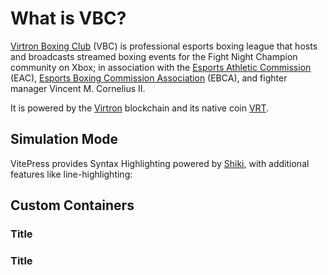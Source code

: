 # What is VBC? <Badge type="tip" text="^1.2.4" /> <Badge type="warning" text="beta" />

[Virtron Boxing Club]() (VBC) is professional esports boxing league that hosts and broadcasts streamed boxing events for the Fight Night Champion community on Xbox; in association with the [Esports Athletic Commission]() (EAC), [Esports Boxing Commission Association]() (EBCA), and fighter manager Vincent M. Cornelius II.

It is powered by the [Virtron]() blockchain and its native coin [VRT]().

## Simulation Mode

VitePress provides Syntax Highlighting powered by [Shiki](https://github.com/shikijs/shiki), with additional features like line-highlighting:

## Custom Containers

### Title <Badge type="info" text="default" />

### Title <Badge type="danger" text="caution" />

<!-- **Output**

::: info
This is an info box.
:::

::: tip
This is a tip.
:::

::: warning
This is a warning.
:::

::: danger
This is a dangerous warning.
:::

::: details
This is a details block.
:::


## More

Check out the documentation for the [full list of markdown extensions](https://vitepress.dev/guide/markdown). -->
